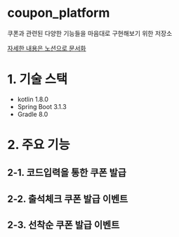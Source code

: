 # coupon_platform
쿠폰과 관련된 다양한 기능들을 마음대로 구현해보기 위한 저장소

[자세한 내용은 노션으로 문서화](https://languid-visage-6fe.notion.site/Wiki-967b2f3f21d14a7fb84f8bc9791a2f04?pvs=4)

# 1. 기술 스택
- kotlin 1.8.0
- Spring Boot 3.1.3
- Gradle 8.0

# 2. 주요 기능
## 2-1. 코드입력을 통한 쿠폰 발급
## 2-2. 출석체크 쿠폰 발급 이벤트
## 2-3. 선착순 쿠폰 발급 이벤트
